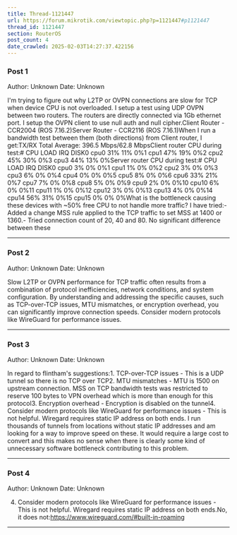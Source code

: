 ```yaml
---
title: Thread-1121447
url: https://forum.mikrotik.com/viewtopic.php?p=1121447#p1121447
thread_id: 1121447
section: RouterOS
post_count: 4
date_crawled: 2025-02-03T14:27:37.422156
---
```


### Post 1
Author: Unknown
Date: Unknown

I'm trying to figure out why L2TP or OVPN connections are slow for TCP when device CPU is not overloaded. I setup a test using UDP OVPN between two routers. The routers are directly connected via 1Gb ethernet port.  I setup the OVPN client to use null auth and null cipher.Client Router - CCR2004 (ROS 7.16.2)Server Router - CCR2116 (ROS 7.16.1)When I run a bandwidth test between them (both directions) from Client router, I get:TX/RX Total Average: 396.5 Mbps/62.8 MbpsClient router CPU during test:#  CPU   LOAD  IRQ  DISK0  cpu0  31%   11%  0%1  cpu1  47%   19%  0%2  cpu2  45%   30%  0%3  cpu3  44%   13%  0%Server router CPU during test:#  CPU    LOAD  IRQ  DISK0  cpu0   3%    0%   0%1  cpu1   1%    0%   0%2  cpu2   3%    0%   0%3  cpu3   6%    0%   0%4  cpu4   0%    0%   0%5  cpu5   8%    0%   0%6  cpu6   33%   21%  0%7  cpu7   7%    0%   0%8  cpu8   5%    0%   0%9  cpu9   2%    0%   0%10  cpu10  6%    0%   0%11  cpu11  1%    0%   0%12  cpu12  3%    0%   0%13  cpu13  4%    0%   0%14  cpu14  56%   31%  0%15  cpu15  0%    0%   0%What is the bottleneck causing these devices with ~50% free CPU to not handle more traffic?  I have tried:- Added a change MSS rule applied to the TCP traffic to set MSS at 1400 or 1360.- Tried connection count of 20, 40 and 80. No significant difference between these

---
### Post 2
Author: Unknown
Date: Unknown

Slow L2TP or OVPN performance for TCP traffic often results from a combination of protocol inefficiencies, network conditions, and system configuration. By understanding and addressing the specific causes, such as TCP-over-TCP issues, MTU mismatches, or encryption overhead, you can significantly improve connection speeds. Consider modern protocols like WireGuard for performance issues.

---
### Post 3
Author: Unknown
Date: Unknown

In regard to flintham's suggestions:1. TCP-over-TCP issues - This is a UDP tunnel so there is no TCP over TCP2.  MTU mismatches - MTU is 1500 on upstream connection.  MSS on TCP bandwidth tests was restricted to reserve 100 bytes to VPN overhead which is more than enough for this protocol3. Encryption overhead - Encryption is disabled on the tunnel4. Consider modern protocols like WireGuard for performance issues - This is not helpful. Wiregard requires static IP address on both ends. I run thousands of tunnels from locations without static IP addresses and am looking for a way to improve speed on these. It would require a large cost to convert and this makes no sense when there is clearly some kind of unnecessary software bottleneck contributing to this problem.

---
### Post 4
Author: Unknown
Date: Unknown

4. Consider modern protocols like WireGuard for performance issues - This is not helpful. Wiregard requires static IP address on both ends.No, it does not:https://www.wireguard.com/#built-in-roaming

---
